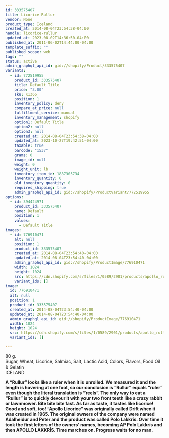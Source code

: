 ```yaml
---
id: 333575407
title: Licorice Rullur
vendor: None
product_type: Iceland
created_at: 2014-08-04T23:54:38-04:00
handle: licorice-rullur
updated_at: 2023-08-02T14:36:50-04:00
published_at: 2011-06-02T14:44:00-04:00
template_suffix: ""
published_scope: web
tags: ""
status: active
admin_graphql_api_id: gid://shopify/Product/333575407
variants:
  - id: 772519955
    product_id: 333575407
    title: Default Title
    price: "3.00"
    sku: K1366
    position: 1
    inventory_policy: deny
    compare_at_price: null
    fulfillment_service: manual
    inventory_management: shopify
    option1: Default Title
    option2: null
    option3: null
    created_at: 2014-08-04T23:54:38-04:00
    updated_at: 2023-10-27T19:42:51-04:00
    taxable: true
    barcode: "1537"
    grams: 0
    image_id: null
    weight: 0
    weight_unit: lb
    inventory_item_id: 1887305734
    inventory_quantity: 0
    old_inventory_quantity: 0
    requires_shipping: true
    admin_graphql_api_id: gid://shopify/ProductVariant/772519955
options:
  - id: 394424971
    product_id: 333575407
    name: Default
    position: 1
    values:
      - Default Title
images:
  - id: 776910471
    alt: null
    position: 1
    product_id: 333575407
    created_at: 2014-08-04T23:54:40-04:00
    updated_at: 2014-08-04T23:54:40-04:00
    admin_graphql_api_id: gid://shopify/ProductImage/776910471
    width: 1024
    height: 1024
    src: https://cdn.shopify.com/s/files/1/0589/2901/products/apollo_rullur.jpeg?v=1407210880
    variant_ids: []
image:
  id: 776910471
  alt: null
  position: 1
  product_id: 333575407
  created_at: 2014-08-04T23:54:40-04:00
  updated_at: 2014-08-04T23:54:40-04:00
  admin_graphql_api_id: gid://shopify/ProductImage/776910471
  width: 1024
  height: 1024
  src: https://cdn.shopify.com/s/files/1/0589/2901/products/apollo_rullur.jpeg?v=1407210880
  variant_ids: []

---
```


80 g.  
Sugar, Wheat, Licorice, Salmiac, Salt, Lactic Acid, Colors, Flavors, Food Oil & Gelatin  
ICELAND

**A “Rullur” looks like a ruler when it is unrolled. We measured it and the length is hovering at one foot, so our conclusion is “Rullur” equals “ruler” even though the literal translation is “reels”. The only way to eat a “Rullur” is to quickly devour it with your two front teeth like a crazy rabbit or lawnmower. Bite bite bite fast. As far as taste, it tastes like licorice! Good and soft, too! “Apollo Licorice” was originally called Drift when it was created in 1965. The original owners of the company were named Adalheidur and Peter and the product was called Polo Lakkrís. Over time it took the first letters of the owners’ names, becoming AP Polo Lakkrís and then APOLLO LAKKRÍS. Time marches on. Progress waits for no man.**